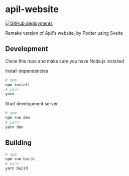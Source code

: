 # apil-website

[![GitHub deployments](https://img.shields.io/github/deployments/Podter/apil-website/Production?label=vercel&logo=vercel&logoColor=white&style=for-the-badge)](http://apil.podter.xyz/)

Remake version of Apil's website, by Podter using Svelte

## Development

Clone this repo and make sure you have Node.js installed

Install dependencies

```bash
# npm
npm install
# yarn
yarn
```

Start development server

```bash
# npm
npm run dev
# yarn
yarn dev
```

## Building

```bash
# npm
npm run build
# yarn
yarn build
```
